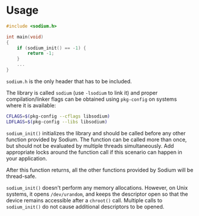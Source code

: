 # Usage

```c
#include <sodium.h>

int main(void)
{
    if (sodium_init() == -1) {
        return -1;
    }
    ...
}
```

`sodium.h` is the only header that has to be included.

The library is called `sodium` (use `-lsodium` to link it) and proper compilation/linker flags can be obtained using `pkg-config` on systems where it is available:

```bash
CFLAGS=$(pkg-config --cflags libsodium)
LDFLAGS=$(pkg-config --libs libsodium)
```

`sodium_init()` initializes the library and should be called before any other function provided by Sodium.
The function can be called more than once, but should not be evaluated by multiple threads simultaneously. Add appropriate locks around the function call if this scenario can happen in your application.

After this function returns, all the other functions provided by Sodium will be thread-safe.

`sodium_init()` doesn't perform any memory allocations. However, on Unix systems, it opens `/dev/urandom`, and keeps the descriptor open so that the device remains accessible after a `chroot()` call.
Multiple calls to `sodium_init()` do not cause additional descriptors to be opened.



